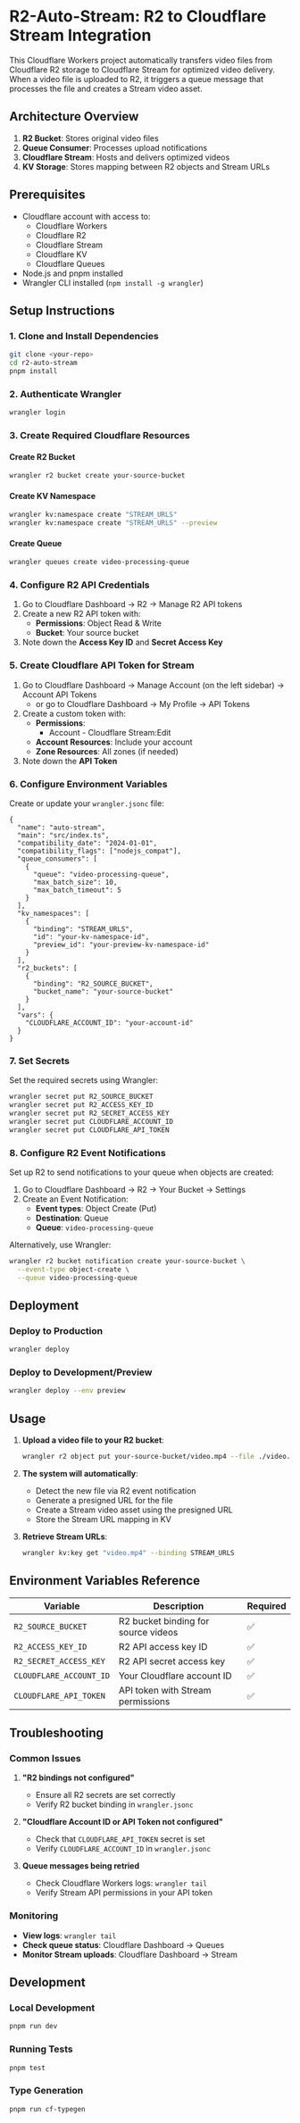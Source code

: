 # R2-Auto-Stream: R2 to Cloudflare Stream Integration

This Cloudflare Workers project automatically transfers video files from Cloudflare R2 storage to Cloudflare Stream for optimized video delivery. When a video file is uploaded to R2, it triggers a queue message that processes the file and creates a Stream video asset.

## Architecture Overview

1. **R2 Bucket**: Stores original video files
2. **Queue Consumer**: Processes upload notifications
3. **Cloudflare Stream**: Hosts and delivers optimized videos
4. **KV Storage**: Stores mapping between R2 objects and Stream URLs

## Prerequisites

- Cloudflare account with access to:
  - Cloudflare Workers
  - Cloudflare R2
  - Cloudflare Stream
  - Cloudflare KV
  - Cloudflare Queues
- Node.js and pnpm installed
- Wrangler CLI installed (`npm install -g wrangler`)

## Setup Instructions

### 1. Clone and Install Dependencies

```bash
git clone <your-repo>
cd r2-auto-stream
pnpm install
```

### 2. Authenticate Wrangler

```bash
wrangler login
```

### 3. Create Required Cloudflare Resources

#### Create R2 Bucket
```bash
wrangler r2 bucket create your-source-bucket
```

#### Create KV Namespace
```bash
wrangler kv:namespace create "STREAM_URLS"
wrangler kv:namespace create "STREAM_URLS" --preview
```

#### Create Queue
```bash
wrangler queues create video-processing-queue
```

### 4. Configure R2 API Credentials

1. Go to Cloudflare Dashboard → R2 → Manage R2 API tokens
2. Create a new R2 API token with:
    - **Permissions**: Object Read & Write
    - **Bucket**: Your source bucket
3. Note down the **Access Key ID** and **Secret Access Key**

### 5. Create Cloudflare API Token for Stream

1. Go to Cloudflare Dashboard → Manage Account (on the left sidebar) → Account API Tokens
    - or go to Cloudflare Dashboard → My Profile → API Tokens
2. Create a custom token with:
    - **Permissions**: 
      - Account - Cloudflare Stream:Edit
    - **Account Resources**: Include your account
    - **Zone Resources**: All zones (if needed)
3. Note down the **API Token**

### 6. Configure Environment Variables

Create or update your `wrangler.jsonc` file:

```jsonc
{
  "name": "auto-stream",
  "main": "src/index.ts",
  "compatibility_date": "2024-01-01",
  "compatibility_flags": ["nodejs_compat"],
  "queue_consumers": [
    {
      "queue": "video-processing-queue",
      "max_batch_size": 10,
      "max_batch_timeout": 5
    }
  ],
  "kv_namespaces": [
    {
      "binding": "STREAM_URLS",
      "id": "your-kv-namespace-id",
      "preview_id": "your-preview-kv-namespace-id"
    }
  ],
  "r2_buckets": [
    {
      "binding": "R2_SOURCE_BUCKET",
      "bucket_name": "your-source-bucket"
    }
  ],
  "vars": {
    "CLOUDFLARE_ACCOUNT_ID": "your-account-id"
  }
}
```

### 7. Set Secrets

Set the required secrets using Wrangler:

```bash
wrangler secret put R2_SOURCE_BUCKET
wrangler secret put R2_ACCESS_KEY_ID
wrangler secret put R2_SECRET_ACCESS_KEY
wrangler secret put CLOUDFLARE_ACCOUNT_ID
wrangler secret put CLOUDFLARE_API_TOKEN
```

### 8. Configure R2 Event Notifications

Set up R2 to send notifications to your queue when objects are created:

1. Go to Cloudflare Dashboard → R2 → Your Bucket → Settings
2. Create an Event Notification:
   - **Event types**: Object Create (Put)
   - **Destination**: Queue
   - **Queue**: `video-processing-queue`

Alternatively, use Wrangler:

```bash
wrangler r2 bucket notification create your-source-bucket \
  --event-type object-create \
  --queue video-processing-queue
```

## Deployment

### Deploy to Production
```bash
wrangler deploy
```

### Deploy to Development/Preview
```bash
wrangler deploy --env preview
```

## Usage

1. **Upload a video file to your R2 bucket**:
   ```bash
   wrangler r2 object put your-source-bucket/video.mp4 --file ./video.mp4
   ```

2. **The system will automatically**:
   - Detect the new file via R2 event notification
   - Generate a presigned URL for the file
   - Create a Stream video asset using the presigned URL
   - Store the Stream URL mapping in KV

3. **Retrieve Stream URLs**:
   ```bash
   wrangler kv:key get "video.mp4" --binding STREAM_URLS
   ```

## Environment Variables Reference

| Variable | Description | Required |
|----------|-------------|----------|
| `R2_SOURCE_BUCKET` | R2 bucket binding for source videos | ✅ |
| `R2_ACCESS_KEY_ID` | R2 API access key ID | ✅ |
| `R2_SECRET_ACCESS_KEY` | R2 API secret access key | ✅ |
| `CLOUDFLARE_ACCOUNT_ID` | Your Cloudflare account ID | ✅ |
| `CLOUDFLARE_API_TOKEN` | API token with Stream permissions | ✅ |

## Troubleshooting

### Common Issues

1. **"R2 bindings not configured"**
   - Ensure all R2 secrets are set correctly
   - Verify R2 bucket binding in `wrangler.jsonc`

2. **"Cloudflare Account ID or API Token not configured"**
   - Check that `CLOUDFLARE_API_TOKEN` secret is set
   - Verify `CLOUDFLARE_ACCOUNT_ID` in `wrangler.jsonc`

3. **Queue messages being retried**
   - Check Cloudflare Workers logs: `wrangler tail`
   - Verify Stream API permissions in your API token

### Monitoring

- **View logs**: `wrangler tail`
- **Check queue status**: Cloudflare Dashboard → Queues
- **Monitor Stream uploads**: Cloudflare Dashboard → Stream

## Development

### Local Development
```bash
pnpm run dev
```

### Running Tests
```bash
pnpm test
```

### Type Generation
```bash
pnpm run cf-typegen
```
